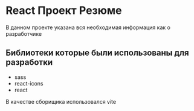 # React Проект Резюме
В данном проекте указана вся необходимая информация как о разработчике

## Библиотеки которые были использованы для разработки
+ sass
+ react-icons
+ react

В качестве сборищика использовался vite
